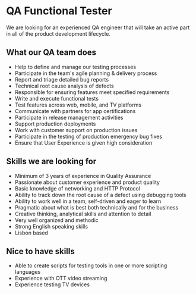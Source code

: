 # QA Functional Tester
We are looking for an experienced QA engineer that will take an active part in all of the product development lifecycle.

## What our QA team does
- Help to define and manage our testing processes
- Participate in the team's agile planning & delivery process
- Report and triage detailed bug reports
- Technical root cause analysis of defects
- Responsible for ensuring features meet specified requirements
- Write and execute functional tests
- Test features across web, mobile, and TV platforms
- Communicate with partners for app certifications
- Participate in release management activities
- Support production deployments
- Work with customer support on production issues
- Participate in the testing of production emergency bug fixes
- Ensure that User Experience is given high consideration

## Skills we are looking for
- Minimum of 3 years of experience in Quality Assurance
- Passionate about customer experience and product quality
- Basic knowledge of networking and HTTP Protocol
- Ability to track down the root cause of a defect using debugging tools
- Ability to work well in a team, self-driven and eager to learn
- Pragmatic about what is best both technically and for the business
- Creative thinking, analytical skills and attention to detail
- Very well organized and methodic
- Strong English speaking skills
- Lisbon based

## Nice to have skills
- Able to create scripts for testing tools in one or more scripting languages
- Experience with OTT video streaming
- Experience testing TV devices
